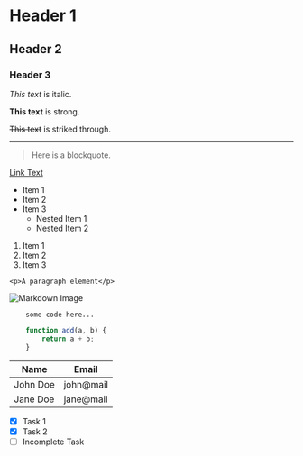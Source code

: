 <!-- Make Headers with '#' -->
# Header 1
## Header 2
### Header 3

<!-- Italics -->
*This text* is italic.

<!-- Strong -->
**This text** is strong.

<!-- Strikethrough -->
~~This text~~ is striked through.

<!-- Horizontal Rule -->
___

<!-- Blockquote -->
> Here is a blockquote.

<!-- Links -->
[Link Text](https://google.com)

<!-- Unorderd Lists -->
* Item 1
* Item 2
* Item 3
    * Nested Item 1
    * Nested Item 2

<!-- Ordered List -->
1. Item 1
1. Item 2
1. Item 3

<!-- Inline Code Block -->
`<p>A paragraph element</p>`

<!-- Images -->
![Markdown Image](./assets/visual/icons/favicon.ico)

<!-- Github Markdown  -->

<!-- Code Blocks -->
```
    some code here...
```

<!-- Specific language -->
```javascript
    function add(a, b) {
        return a + b;
    }
```

<!-- Tables -->
|Name      |Email      |
|----------|-----------|
|John Doe  | john@mail |
|Jane Doe  | jane@mail |

<!-- Task Lists -->
* [x] Task 1
* [x] Task 2
* [ ] Incomplete Task